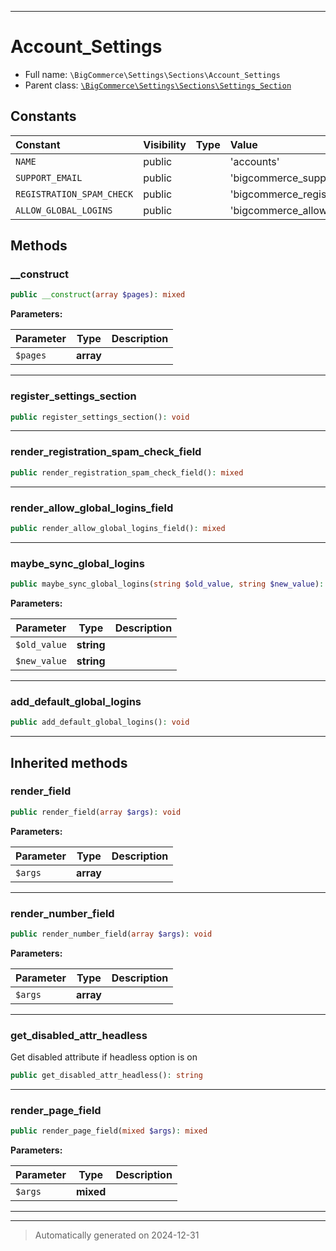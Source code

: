 ***

# Account_Settings





* Full name: `\BigCommerce\Settings\Sections\Account_Settings`
* Parent class: [`\BigCommerce\Settings\Sections\Settings_Section`](./classes/BigCommerce/Settings/Sections/Settings_Section.md)


## Constants

| Constant | Visibility | Type | Value |
|:---------|:-----------|:-----|:------|
|`NAME`|public| |&#039;accounts&#039;|
|`SUPPORT_EMAIL`|public| |&#039;bigcommerce_support_email&#039;|
|`REGISTRATION_SPAM_CHECK`|public| |&#039;bigcommerce_registration_spam_check&#039;|
|`ALLOW_GLOBAL_LOGINS`|public| |&#039;bigcommerce_allow_global_logins&#039;|


## Methods


### __construct



```php
public __construct(array $pages): mixed
```








**Parameters:**

| Parameter | Type | Description |
|-----------|------|-------------|
| `$pages` | **array** |  |





***

### register_settings_section



```php
public register_settings_section(): void
```












***

### render_registration_spam_check_field



```php
public render_registration_spam_check_field(): mixed
```












***

### render_allow_global_logins_field



```php
public render_allow_global_logins_field(): mixed
```












***

### maybe_sync_global_logins



```php
public maybe_sync_global_logins(string $old_value, string $new_value): void
```








**Parameters:**

| Parameter | Type | Description |
|-----------|------|-------------|
| `$old_value` | **string** |  |
| `$new_value` | **string** |  |





***

### add_default_global_logins



```php
public add_default_global_logins(): void
```












***


## Inherited methods


### render_field



```php
public render_field(array $args): void
```








**Parameters:**

| Parameter | Type | Description |
|-----------|------|-------------|
| `$args` | **array** |  |





***

### render_number_field



```php
public render_number_field(array $args): void
```








**Parameters:**

| Parameter | Type | Description |
|-----------|------|-------------|
| `$args` | **array** |  |





***

### get_disabled_attr_headless

Get disabled attribute if headless option is on

```php
public get_disabled_attr_headless(): string
```












***

### render_page_field



```php
public render_page_field(mixed $args): mixed
```








**Parameters:**

| Parameter | Type | Description |
|-----------|------|-------------|
| `$args` | **mixed** |  |





***


***
> Automatically generated on 2024-12-31
